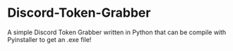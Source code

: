 # Discord-Token-Grabber
 A simple Discord Token Grabber written in Python that can be compile with Pyinstaller to get an .exe file!
